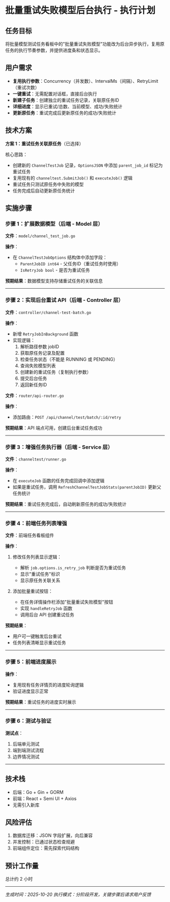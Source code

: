 # 批量重试失败模型后台执行 - 执行计划

## 任务目标

将批量模型测试任务看板中的"批量重试失败模型"功能改为后台异步执行，复用原任务的执行节奏参数，并提供进度条和状态显示。

## 用户需求

- **复用执行参数**：Concurrency（并发数）、IntervalMs（间隔）、RetryLimit（重试次数）
- **一键重试**：无需配置对话框，直接后台执行
- **新建子任务**：创建独立的重试任务记录，关联原任务ID
- **详细进度**：显示已重试/总数、当前模型、成功/失败统计
- **更新原任务**：重试完成后更新原任务的成功/失败统计

## 技术方案

**方案 1：重试任务关联原任务**（已选择）

核心思路：
- 创建新的 `ChannelTestJob` 记录，`OptionsJSON` 中添加 `parent_job_id` 标记为重试任务
- 复用现有的 `channeltest.SubmitJob()` 和 `executeJob()` 逻辑
- 重试任务只测试原任务中失败的模型
- 任务完成后自动更新原任务统计

## 实施步骤

### 步骤 1：扩展数据模型（后端 - Model 层）

**文件**：`model/channel_test_job.go`

**操作**：
- 在 `ChannelTestJobOptions` 结构体中添加字段：
  - `ParentJobID int64` - 父任务ID（重试任务时使用）
  - `IsRetryJob bool` - 是否为重试任务

**预期结果**：数据模型支持存储重试任务的关联信息

---

### 步骤 2：实现后台重试 API（后端 - Controller 层）

**文件**：`controller/channel-test-batch.go`

**操作**：
- 新增 `RetryJobInBackground` 函数
- 实现逻辑：
  1. 解析路径参数 jobID
  2. 获取原任务记录及配置
  3. 检查任务状态（不能是 RUNNING 或 PENDING）
  4. 查询失败模型列表
  5. 创建新的重试任务（复制执行参数）
  6. 提交后台任务
  7. 返回新任务ID

**文件**：`router/api-router.go`

**操作**：
- 添加路由：`POST /api/channel/test/batch/:id/retry`

**预期结果**：API 端点可用，创建后台重试任务成功

---

### 步骤 3：增强任务执行器（后端 - Service 层）

**文件**：`channeltest/runner.go`

**操作**：
- 在 `executeJob` 函数的任务完成回调中添加逻辑
- 如果是重试任务，调用 `RefreshChannelTestJobStats(parentJobID)` 更新父任务统计

**预期结果**：重试任务完成后，自动刷新原任务的成功/失败统计

---

### 步骤 4：前端任务列表增强

**文件**：前端任务看板组件

**操作**：
1. 修改任务列表显示逻辑：
   - 解析 `job.options.is_retry_job` 判断是否为重试任务
   - 显示"重试任务"标识
   - 显示原任务关联关系

2. 添加批量重试按钮：
   - 在任务详情操作栏添加"批量重试失败模型"按钮
   - 实现 `handleRetryJob` 函数
   - 调用后台 API 创建重试任务

**预期结果**：
- 用户可一键触发后台重试
- 任务列表清晰显示重试任务

---

### 步骤 5：前端进度展示

**操作**：
- 复用现有任务详情页的进度轮询逻辑
- 验证进度显示正常

**预期结果**：重试任务的进度实时展示

---

### 步骤 6：测试与验证

**测试点**：
1. 后端单元测试
2. 端到端测试流程
3. 边界情况测试

---

## 技术栈

- 后端：Go + Gin + GORM
- 前端：React + Semi UI + Axios
- 无需引入新库

## 风险评估

1. 数据库迁移：JSON 字段扩展，向后兼容
2. 并发控制：已通过状态检查规避
3. 前端组件定位：需先探索代码结构

## 预计工作量

总计约 2 小时

---

*生成时间：2025-10-20*
*执行模式：分阶段开发，关键步骤后请求用户反馈*
